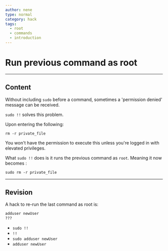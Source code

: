 ```yaml
---
author: nene
type: normal
category: hack
tags:
  - root
  - commands
  - introduction
---
```


# Run previous command as root


---

## Content

Without including `sudo` before a command, sometimes a 'permission denied' message can be received.

`sudo !!` solves this problem.

Upon entering the following: 

```plain-text
rm -r private_file
```

You won't have the permission to execute this unless you're logged in with elevated privileges.

What `sudo !!` does is it runs the previous command as `root`. Meaning it now becomes :

```plain-text
sudo rm -r private_file
```


---

## Revision

A hack to re-run the last command as root is:

```bash
adduser newUser
???
```

- `sudo !!`
- `!!`
- `sudo adduser newUser`
- `adduser newUser`
